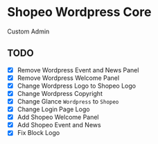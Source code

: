 # Shopeo Wordpress Core

Custom Admin

## TODO

- [x] Remove Wordpress Event and News Panel
- [x] Remove Wordpress Welcome Panel
- [x] Change Wordpress Logo to Shopeo Logo
- [x] Change Wordpress Copyright
- [x] Change Glance `Wordpress` to `Shopeo`
- [x] Change Login Page Logo
- [x] Add Shopeo Welcome Panel
- [x] Add Shopeo Event and News
- [x] Fix Block Logo
